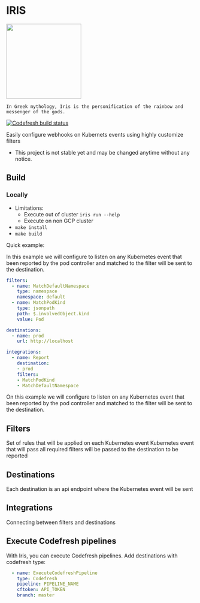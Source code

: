 # IRIS

<img src="https://github.com/olegsu/iris/raw/master/Iris.jpg" width="200">

`In Greek mythology, Iris is the personification of the rainbow and messenger of the gods.`


[![Codefresh build status]( https://g.codefresh.io/api/badges/pipeline/olegs-codefresh/olegsu%2Firis%2Firis?branch=master&type=cf-2)]( https://g.codefresh.io/repositories/olegsu/iris/builds?filter=trigger:build;branch:master;service:5b69b8145904b871b671a6cf~iris)

Easily configure webhooks on Kubernets events using highly customize filters

* This project is not stable yet and may be changed anytime without any notice.

## Build
### Locally
* Limitations:
  * Execute out of cluster `iris run --help`
  * Execute on non GCP cluster
* `make install`
* `make build`

Quick example:

In this example we will configure to listen on any Kubernetes event that been reported by the pod controller and matched to the filter will be sent to the destination.



```yaml
filters:
  - name: MatchDefaultNamespace
    type: namespace
    namespace: default
  - name: MatchPodKind
    type: jsonpath
    path: $.involvedObject.kind
    value: Pod

destinations:
  - name: prod
    url: http://localhost

integrations:
  - name: Report
    destination: 
    - prod
    filters:
    - MatchPodKind
    - MatchDefaultNamespace
```
On this example we will configure to listen on any Kubernetes event that been reported by the pod controller and matched to the filter will be sent to the destination.


## Filters
Set of rules that will be applied on each Kubernetes event
Kubernetes event that will pass all required filters will be passed to the destination to be reported
## Destinations
Each destination is an api endpoint where the Kubernetes event will be sent
## Integrations
Connecting between filters and destinations

## Execute Codefresh pipelines
With Iris, you can execute Codefresh pipelines.
Add destinations with codefresh type:
```yaml
  - name: ExecuteCodefreshPipeline
    type: Codefresh
    pipeline: PIPELINE_NAME
    cftoken: API_TOKEN
    branch: master
```